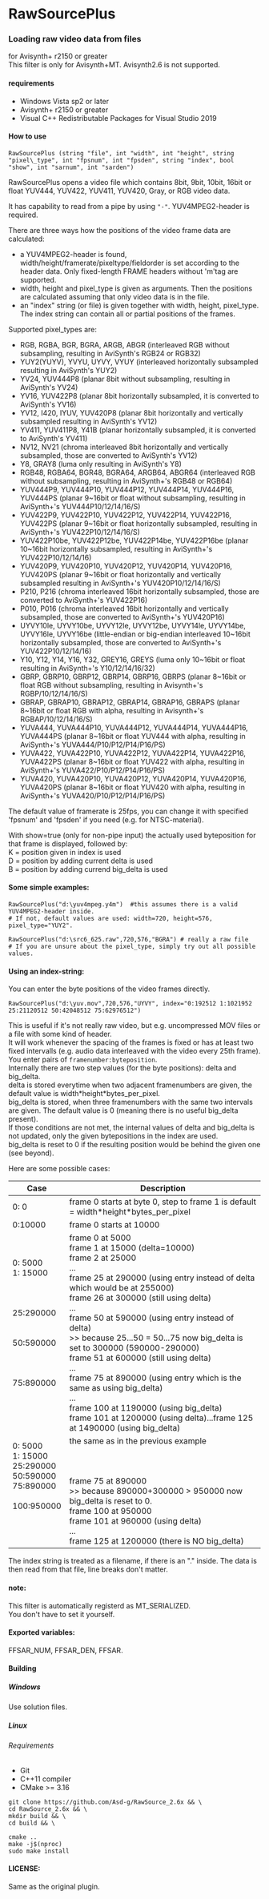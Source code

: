 RawSourcePlus
=============

### Loading raw video data from files

for Avisynth+ r2150 or greater\
This filter is only for Avisynth+MT. Avisynth2.6 is not supported.

#### requirements

- Windows Vista sp2 or later
- Avisynth+ r2150 or greater
- Visual C++ Redistributable Packages for Visual Studio 2019

#### How to use

```
RawSourcePlus (string "file", int "width", int "height", string "pixel\_type", int "fpsnum", int "fpsden", string "index", bool "show", int "sarnum", int "sarden")
```

RawSourcePlus opens a video file which contains 8bit, 9bit, 10bit, 16bit or float YUV444, YUV422, YUV411, YUV420, Gray, or RGB video data.

It has capability to read from a pipe by using `"-"`. YUV4MPEG2-header is required.

There are three ways how the positions of the video frame data are calculated:
- a YUV4MPEG2-header is found, width/height/framerate/pixeltype/fieldorder is set according to the header data. Only fixed-length FRAME headers without 'm'tag are supported.
- width, height and pixel\_type is given as arguments. Then the positions are calculated assuming that only video data is in the file.
- an "index" string (or file) is given together with width, height, pixel\_type. The index string can contain all or partial positions of the frames.

Supported pixel_types are:
- RGB, RGBA, BGR, BGRA, ARGB, ABGR (interleaved RGB without subsampling, resulting in AviSynth's RGB24 or RGB32)
- YUY2(YUYV), YVYU, UYVY, VYUY (interleaved horizontally subsampled resulting in AviSynth's YUY2)
- YV24, YUV444P8 (planar 8bit without subsampling, resulting in AviSynth's YV24)
- YV16, YUV422P8 (planar 8bit horizontally subsampled, it is converted to AviSynth's YV16)
- YV12, I420, IYUV, YUV420P8 (planar 8bit horizontally and vertically subsampled resulting in AviSynth's YV12)
- YV411, YUV411P8, Y41B (planar horizontally subsampled, it is converted to AviSynth's YV411)
- NV12, NV21 (chroma interleaved 8bit horizontally and vertically subsampled, those are converted to AviSynth's YV12)
- Y8, GRAY8 (luma only resulting in AviSynth's Y8)
- RGB48, RGBA64, BGR48, BGRA64, ARGB64, ABGR64 (interleaved RGB without subsampling, resulting in AviSynth+'s RGB48 or RGB64)
- YUV444P9, YUV444P10, YUV444P12, YUV444P14, YUV444P16, YUV444PS (planar 9\~16bit or float without subsampling, resulting in AviSynth+'s YUV444P10/12/14/16/S)
- YUV422P9, YUV422P10, YUV422P12, YUV422P14, YUV422P16, YUV422PS (planar 9\~16bit or float horizontally subsampled, resulting in AviSynth+'s YUV422P10/12/14/16/S)
- YUV422P10be, YUV422P12be, YUV422P14be, YUV422P16be (planar 10\~16bit horizontally subsampled, resulting in AviSynth+'s YUV422P10/12/14/16)
- YUV420P9, YUV420P10, YUV420P12, YUV420P14, YUV420P16, YUV420PS (planar 9\~16bit or float horizontally and vertically subsampled resulting in AviSynth+'s YUV420P10/12/14/16/S)
- P210, P216 (chroma interleaved 16bit horizontally subsampled, those are converted to AviSynth+'s YUV422P16)
- P010, P016 (chroma interleaved 16bit horizontally and vertically subsampled, those are converted to AviSynth+'s YUV420P16)
- UYVY10le, UYVY10be, UYVY12le, UYVY12be, UYVY14le, UYVY14be, UYVY16le, UYVY16be (little-endian or big-endian interleaved 10\~16bit horizontally subsampled, those are converted to AviSynth+'s YUV422P10/12/14/16)
- Y10, Y12, Y14, Y16, Y32, GREY16, GREYS (luma only 10\~16bit or float resulting in AviSynth+'s Y10/12/14/16/32)
- GBRP, GBRP10, GBRP12, GBRP14, GBRP16, GBRPS (planar 8\~16bit or float RGB without subsampling, resulting in Avisynth+'s RGBP/10/12/14/16/S)
- GBRAP, GBRAP10, GBRAP12, GBRAP14, GBRAP16, GBRAPS (planar 8\~16bit or float RGB with alpha, resulting in Avisynth+'s RGBAP/10/12/14/16/S)
- YUVA444, YUVA444P10, YUVA444P12, YUVA444P14, YUVA444P16, YUVA444PS (planar 8\~16bit or float YUV444 with alpha, resulting in AviSynth+'s YUVA444/P10/P12/P14/P16/PS)
- YUVA422, YUVA422P10, YUVA422P12, YUVA422P14, YUVA422P16, YUVA422PS (planar 8\~16bit or float YUV422 with alpha, resulting in AviSynth+'s YUVA422/P10/P12/P14/P16/PS)
- YUVA420, YUVA420P10, YUVA420P12, YUVA420P14, YUVA420P16, YUVA420PS (planar 8\~16bit or float YUV420 with alpha, resulting in AviSynth+'s YUVA420/P10/P12/P14/P16/PS)

The default value of framerate is 25fps, you can change it with specified 'fpsnum' and 'fpsden' if you need (e.g. for NTSC-material).

With show=true (only for non-pipe input) the actually used byteposition for that frame is displayed, followed by:\
K = position given in index is used\
D = position by adding current delta is used\
B = position by adding currend big\_delta is used

#### Some simple examples:

```
RawSourcePlus("d:\yuv4mpeg.y4m")  #this assumes there is a valid YUV4MPEG2-header inside.
# If not, default values are used: width=720, height=576, pixel_type="YUY2".
```

```
RawSourcePlus("d:\src6_625.raw",720,576,"BGRA") # really a raw file
# If you are unsure about the pixel_type, simply try out all possible values.
```

#### Using an index-string:

You can enter the byte positions of the video frames directly.

```
RawSourcePlus("d:\yuv.mov",720,576,"UYVY", index="0:192512 1:1021952 25:21120512 50:42048512 75:62976512")
```

This is useful if it's not really raw video, but e.g. uncompressed MOV files or a file with some kind of header.\
It will work whenever the spacing of the frames is fixed or has at least two fixed intervalls (e.g. audio data interleaved with the video every 25th frame).\
You enter pairs of `framenumber:byteposition`.\
Internally there are two step values (for the byte positions): delta and big\_delta.\
delta is stored everytime when two adjacent framenumbers are given, the default value is width\*height\*bytes\_per\_pixel.\
big\_delta is stored, when three framenumbers with the same two intervals are given. The default value is 0 (meaning there is no useful big\_delta present).\
If those conditions are not met, the internal values of delta and big\_delta is not updated, only the given bytepositions in the index are used.\
big\_delta is reset to 0 if the resulting position would be behind the given one (see beyond).

Here are some possible cases:

| Case | Description |
| --- | --- |
| 0:    0 | frame 0 starts at byte 0, step to frame 1 is default = width\*height\*bytes_per_pixel |
| 0:10000 | frame 0 starts at 10000 |
| 0:  5000<br>1: 15000<br><br><br><br>25:290000<br><br><br>50:590000<br><br><br><br>75:890000<br><br><br> | frame 0 at 5000<br>frame 1 at 15000 (delta=10000)<br>frame 2 at 25000<br>...<br>frame 25 at 290000 (using entry instead of delta which would be at 255000)<br>frame 26 at 300000 (still using delta)<br>...<br>frame 50 at 590000 (using entry instead of delta)<br>>> because 25...50 = 50...75 now big_delta is set to 300000 (590000-290000)<br>frame 51 at 600000 (still using delta)<br>...<br>frame 75 at 890000 (using entry which is the same as using big_delta)<br>...<br>frame 100 at 1190000 (using big_delta)<br>frame 101 at 1200000 (using delta)...frame 125 at 1490000 (using big_delta) |
| 0:  5000<br>1: 15000<br>25:290000<br>50:590000<br>75:890000<br><br>100:950000<br><br><br><br> | the same as in the previous example<br><br><br><br>frame 75 at 890000<br>>> because 890000+300000 > 950000 now big_delta is reset to 0.<br>frame 100 at 950000<br>frame 101 at 960000 (using delta)<br>...<br>frame 125 at 1200000 (there is NO big_delta) |

The index string is treated as a filename, if there is an "." inside. The data is then read from that file, line breaks don't matter.

#### note:

This filter is automatically registerd as MT\_SERIALIZED.\
You don't have to set it yourself.

#### Exported variables:

FFSAR_NUM, FFSAR_DEN, FFSAR.

#### Building

##### Windows

Use solution files.

##### Linux

###### Requirements

- Git
- C++11 compiler
- CMake >= 3.16

```
git clone https://github.com/Asd-g/RawSource_2.6x && \
cd RawSource_2.6x && \
mkdir build && \
cd build && \

cmake ..
make -j$(nproc)
sudo make install
```

#### LICENSE:

Same as the original plugin.
